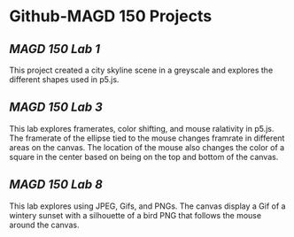 # **Github-MAGD 150 Projects**
## _MAGD 150 Lab 1_
This project created a city skyline scene in a greyscale and explores the different shapes used in p5.js.
## _MAGD 150 Lab 3_
This lab explores framerates, color shifting, and mouse ralativity in p5.js. The framerate of the ellipse tied to the mouse changes framrate in different areas on the canvas. The location of the mouse also changes the color of a square in the center based on being on the top and bottom of the canvas.
## _MAGD 150 Lab 8_
This lab explores using JPEG, Gifs, and PNGs. The canvas display a Gif of a wintery sunset with a silhouette of a bird PNG that follows the mouse around the canvas.
